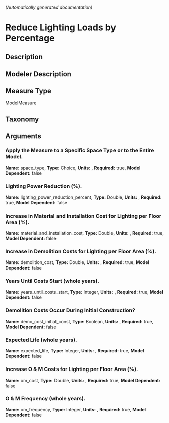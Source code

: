 

###### (Automatically generated documentation)

# Reduce Lighting Loads by Percentage

## Description


## Modeler Description


## Measure Type
ModelMeasure

## Taxonomy


## Arguments


### Apply the Measure to a Specific Space Type or to the Entire Model.

**Name:** space_type,
**Type:** Choice,
**Units:** ,
**Required:** true,
**Model Dependent:** false

### Lighting Power Reduction (%).

**Name:** lighting_power_reduction_percent,
**Type:** Double,
**Units:** ,
**Required:** true,
**Model Dependent:** false

### Increase in Material and Installation Cost for Lighting per Floor Area (%).

**Name:** material_and_installation_cost,
**Type:** Double,
**Units:** ,
**Required:** true,
**Model Dependent:** false

### Increase in Demolition Costs for Lighting per Floor Area (%).

**Name:** demolition_cost,
**Type:** Double,
**Units:** ,
**Required:** true,
**Model Dependent:** false

### Years Until Costs Start (whole years).

**Name:** years_until_costs_start,
**Type:** Integer,
**Units:** ,
**Required:** true,
**Model Dependent:** false

### Demolition Costs Occur During Initial Construction?

**Name:** demo_cost_initial_const,
**Type:** Boolean,
**Units:** ,
**Required:** true,
**Model Dependent:** false

### Expected Life (whole years).

**Name:** expected_life,
**Type:** Integer,
**Units:** ,
**Required:** true,
**Model Dependent:** false

### Increase O & M Costs for Lighting per Floor Area (%).

**Name:** om_cost,
**Type:** Double,
**Units:** ,
**Required:** true,
**Model Dependent:** false

### O & M Frequency (whole years).

**Name:** om_frequency,
**Type:** Integer,
**Units:** ,
**Required:** true,
**Model Dependent:** false





